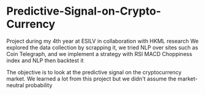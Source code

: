# Predictive-Signal-on-Crypto-Currency

Project during my 4th year at ESILV in collaboration with HKML research 
We explored the data collection by scrapping it, we tried NLP over sites such as Coin Telegraph, and we implement a strategy with RSI MACD Choppiness index and NLP then backtest it 

The objective is to look at the predictive signal on the cryptocurrency market.
We learned a lot from this project but we didn't assume the market-neutral probability
